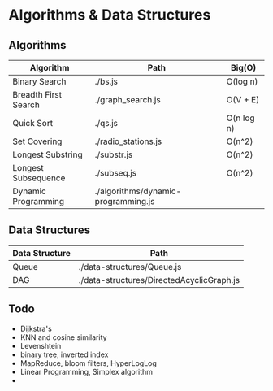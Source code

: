 # Algorithms & Data Structures

## Algorithms

| Algorithm | Path | Big(O) |
|----|----|----|
| Binary Search | ./bs.js | O(log n) |
| Breadth First Search | ./graph_search.js | O(V + E) |
| Quick Sort | ./qs.js | O(n log n) |
| Set Covering | ./radio_stations.js | O(n^2) |
| Longest Substring | ./substr.js | O(n^2) |
| Longest Subsequence | ./subseq.js | O(n^2) |
| Dynamic Programming | ./algorithms/dynamic-programming.js |  |

## Data Structures

| Data Structure | Path |
|---|----|
| Queue | ./data-structures/Queue.js |
| DAG | ./data-structures/DirectedAcyclicGraph.js |

## Todo

* Dijkstra's
* KNN and cosine similarity
* Levenshtein
* binary tree, inverted index
* MapReduce, bloom filters, HyperLogLog
* Linear Programming, Simplex algorithm
* 
